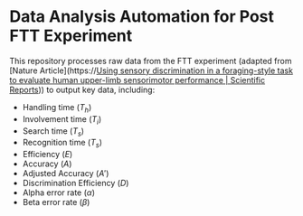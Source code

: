 # Data Analysis Automation for Post FTT Experiment

This repository processes raw data from the FTT experiment (adapted from [Nature Article](https://[Using sensory discrimination in a foraging-style task to evaluate human upper-limb sensorimotor performance | Scientific Reports](https://www.nature.com/articles/s41598-019-42086-0))) to output key data, including:

- Handling time ($T_h$)
- Involvement time ($T_i$)
- Search time ($T_s$)
- Recognition time ($T_s$)
- Efficiency ($E$)
- Accuracy ($A$)
- Adjusted Accuracy ($A'$)
- Discrimination Efficiency ($D$)
- Alpha error rate ($\alpha$)
- Beta error rate ($\beta$)

